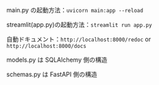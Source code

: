 main.py の起動方法：`uvicorn main:app --reload`

streamlit(app.py)の起動方法：`streamlit run app.py`

自動ドキュメント：`http://localhost:8000/redoc` or `http://localhost:8000/docs`

models.py は SQLAlchemy 側の構造

schemas.py は FastAPI 側の構造
